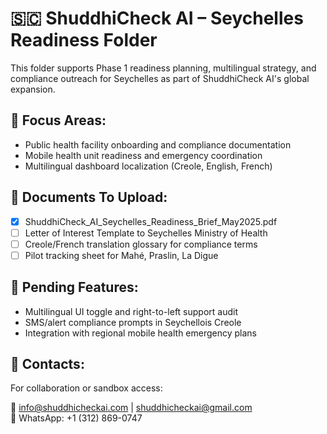 # 🇸🇨 ShuddhiCheck AI – Seychelles Readiness Folder

This folder supports Phase 1 readiness planning, multilingual strategy, and compliance outreach for Seychelles as part of ShuddhiCheck AI's global expansion.

## 📌 Focus Areas:
- Public health facility onboarding and compliance documentation
- Mobile health unit readiness and emergency coordination
- Multilingual dashboard localization (Creole, English, French)

## 📂 Documents To Upload:
- [x] ShuddhiCheck_AI_Seychelles_Readiness_Brief_May2025.pdf
- [ ] Letter of Interest Template to Seychelles Ministry of Health
- [ ] Creole/French translation glossary for compliance terms
- [ ] Pilot tracking sheet for Mahé, Praslin, La Digue

## 🔧 Pending Features:
- Multilingual UI toggle and right-to-left support audit
- SMS/alert compliance prompts in Seychellois Creole
- Integration with regional mobile health emergency plans

## 👥 Contacts:
For collaboration or sandbox access:

📧 info@shuddhicheckai.com | shuddhicheckai@gmail.com  
📱 WhatsApp: +1 (312) 869-0747
